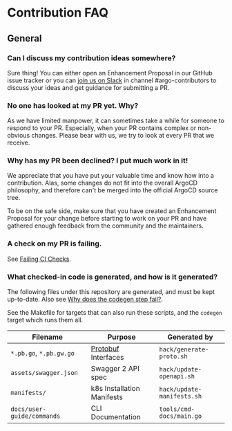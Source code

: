 # Contribution FAQ

## General

### Can I discuss my contribution ideas somewhere?

Sure thing! You can either open an Enhancement Proposal in our GitHub issue tracker or you can [join us on Slack](https://argoproj.github.io/community/join-slack) in channel #argo-contributors to discuss your ideas and get guidance for submitting a PR.

### No one has looked at my PR yet. Why?

As we have limited manpower, it can sometimes take a while for someone to respond to your PR. Especially, when your PR contains complex or non-obvious changes. Please bear with us, we try to look at every PR that we receive.

### Why has my PR been declined? I put much work in it!

We appreciate that you have put your valuable time and know how into a contribution. Alas, some changes do not fit into the overall ArgoCD philosophy, and therefore can't be merged into the official ArgoCD source tree.

To be on the safe side, make sure that you have created an Enhancement Proposal for your change before starting to work on your PR and have gathered enough feedback from the community and the maintainers.

### A check on my PR is failing.
See [Failing CI Checks](ci.md#troubleshooting-ci-checks).

### What checked-in code is generated, and how is it generated?
The following files under this repository are generated, and must be kept up-to-date. Also see [Why does the codegen step fail?](ci.md#why-does-the-codegen-step-fail).

See the Makefile for targets that can also run these scripts, and the `codegen` target which runs them all.

| Filename | Purpose | Generated by |
| -------- | ------- | ------------ |
| `*.pb.go`, `*.pb.gw.go` | [Protobuf](https://developers.google.com/protocol-buffers/docs/gotutorial) Interfaces | `hack/generate-proto.sh` |
| `assets/swagger.json` | Swagger 2 API spec | `hack/update-openapi.sh` |
| `manifests/` | k8s Installation Manifests | `hack/update-manifests.sh` |
| `docs/user-guide/commands` | CLI Documentation | `tools/cmd-docs/main.go` |
